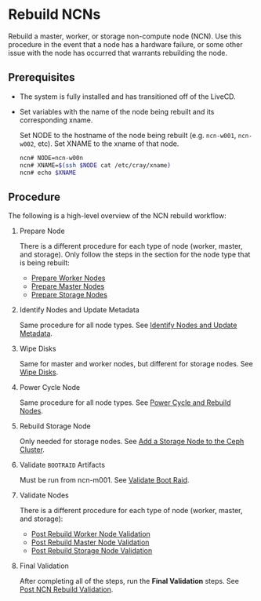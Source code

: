 # Rebuild NCNs

Rebuild a master, worker, or storage non-compute node (NCN). Use this procedure in the event that a node has a hardware failure, or some other issue with the node has occurred that warrants rebuilding the node.

## Prerequisites

* The system is fully installed and has transitioned off of the LiveCD.

* Set variables with the name of the node being rebuilt and its corresponding xname.
  
  Set NODE to the hostname of the node being rebuilt (e.g. `ncn-w001`, `ncn-w002`, etc).
  Set XNAME to the xname of that node.
  
  ```bash
  ncn# NODE=ncn-w00n
  ncn# XNAME=$(ssh $NODE cat /etc/cray/xname)
  ncn# echo $XNAME
  ```

## Procedure

The following is a high-level overview of the NCN rebuild workflow:

1. Prepare Node
   
   There is a different procedure for each type of node (worker, master, and storage).
   Only follow the steps in the section for the node type that is being rebuilt:

   * [Prepare Worker Nodes](Rebuild_NCNs/Prepare_Worker_Nodes.md)
   * [Prepare Master Nodes](Rebuild_NCNs/Prepare_Master_Nodes.md)
   * [Prepare Storage Nodes](Rebuild_NCNs/Prepare_Storage_Nodes.md)

2. Identify Nodes and Update Metadata
   
   Same procedure for all node types. 
   See [Identify Nodes and Update Metadata](Rebuild_NCNs/Identify_Nodes_and_Update_Metadata.md).

3. Wipe Disks
   
   Same for master and worker nodes, but different for storage nodes.
   See [Wipe Disks](Rebuild_NCNs/Wipe_Disks.md).

4. Power Cycle Node
   
   Same procedure for all node types.
   See [Power Cycle and Rebuild Nodes](Rebuild_NCNs/Power_Cycle_and_Rebuild_Nodes.md).

5. Rebuild Storage Node
   
   Only needed for storage nodes.
   See [Add a Storage Node to the Ceph Cluster](Rebuild_NCNs/Add_a_Storage_Node_to_the_Ceph_Cluster.md).

6. Validate `BOOTRAID` Artifacts
   
   Must be run from ncn-m001.
   See [Validate Boot Raid](Rebuild_NCNs/Validate_Boot_Raid.md).

7. Validate Nodes
   
   There is a different procedure for each type of node (worker, master, and storage):

   * [Post Rebuild Worker Node Validation](Rebuild_NCNs/Post_Rebuild_Worker_Node_Validation.md)
   * [Post Rebuild Master Node Validation](Rebuild_NCNs/Post_Rebuild_Master_Node_Validation.md)
   * [Post Rebuild Storage Node Validation](Rebuild_NCNs/Post_Rebuild_Storage_Node_Validation.md)

8. Final Validation
   
   After completing all of the steps, run the **Final Validation** steps.
   See [Post NCN Rebuild Validation](Rebuild_NCNs/Post_NCN_Rebuild_Validation.md).


